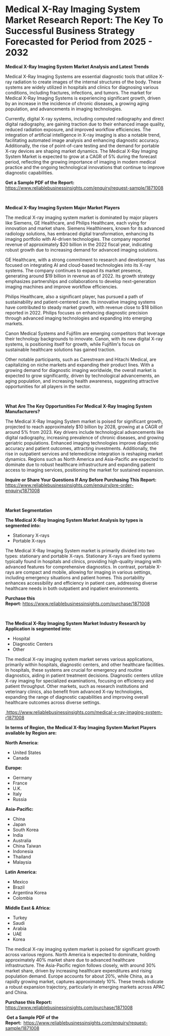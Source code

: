 <p><h1>Medical X-Ray Imaging System Market Research Report: The Key To Successful Business Strategy Forecasted for Period from 2025 - 2032</h1></p><p><strong>Medical X-Ray Imaging System Market Analysis and Latest Trends</strong></p>
<p><p>Medical X-Ray Imaging Systems are essential diagnostic tools that utilize X-ray radiation to create images of the internal structures of the body. These systems are widely utilized in hospitals and clinics for diagnosing various conditions, including fractures, infections, and tumors. The market for Medical X-Ray Imaging Systems is experiencing significant growth, driven by an increase in the incidence of chronic diseases, a growing aging population, and advancements in imaging technologies. </p><p>Currently, digital X-ray systems, including computed radiography and direct digital radiography, are gaining traction due to their enhanced image quality, reduced radiation exposure, and improved workflow efficiencies. The integration of artificial intelligence in X-ray imaging is also a notable trend, facilitating automated image analysis and enhancing diagnostic accuracy. Additionally, the rise of point-of-care testing and the demand for portable X-ray devices are shaping market dynamics. The Medical X-Ray Imaging System Market is expected to grow at a CAGR of 5% during the forecast period, reflecting the growing importance of imaging in modern medical practice and the ongoing technological innovations that continue to improve diagnostic capabilities.</p></p>
<p><strong>Get a Sample PDF of the Report:&nbsp;</strong> <a href="https://www.reliablebusinessinsights.com/enquiry/request-sample/1871008?utm_campaign=2238&utm_medium=2&utm_source=Github&utm_content=ia&utm_term=14042025&utm_id=medical-x-ray-imaging-system">https://www.reliablebusinessinsights.com/enquiry/request-sample/1871008</a></p>
<p>&nbsp;</p>
<p><strong>Medical X-Ray Imaging System Major Market Players</strong></p>
<p><p>The medical X-ray imaging system market is dominated by major players like Siemens, GE Healthcare, and Philips Healthcare, each vying for innovation and market share. Siemens Healthineers, known for its advanced radiology solutions, has embraced digital transformation, enhancing its imaging portfolio with AI-driven technologies. The company reported revenue of approximately $20 billion in the 2022 fiscal year, indicating robust growth due to increasing demand for advanced imaging solutions.</p><p>GE Healthcare, with a strong commitment to research and development, has focused on integrating AI and cloud-based technologies into its X-ray systems. The company continues to expand its market presence, generating around $19 billion in revenue as of 2022. Its growth strategy emphasizes partnerships and collaborations to develop next-generation imaging machines and improve workflow efficiencies.</p><p>Philips Healthcare, also a significant player, has pursued a path of sustainability and patient-centered care. Its innovative imaging systems have contributed to steady market growth, with revenue close to $18 billion reported in 2022. Philips focuses on enhancing diagnostic precision through advanced imaging technologies and expanding into emerging markets.</p><p>Canon Medical Systems and Fujifilm are emerging competitors that leverage their technology backgrounds to innovate. Canon, with its new digital X-ray systems, is positioning itself for growth, while Fujifilm's focus on sustainable healthcare solutions has gained traction.</p><p>Other notable participants, such as Carestream and Hitachi Medical, are capitalizing on niche markets and expanding their product lines. With a growing demand for diagnostic imaging worldwide, the overall market is expected to grow significantly, driven by technological advancements, an aging population, and increasing health awareness, suggesting attractive opportunities for all players in the sector.</p></p>
<p>&nbsp;</p>
<p><strong>What Are The Key Opportunities For Medical X-Ray Imaging System Manufacturers?</strong></p>
<p><p>The Medical X-Ray Imaging System market is poised for significant growth, projected to reach approximately $10 billion by 2028, growing at a CAGR of around 5% from 2023. Key drivers include technological advancements like digital radiography, increasing prevalence of chronic diseases, and growing geriatric populations. Enhanced imaging technologies improve diagnostic accuracy and patient outcomes, attracting investments. Additionally, the rise in outpatient services and telemedicine integration is reshaping market dynamics. Regions such as North America and Asia-Pacific are expected to dominate due to robust healthcare infrastructure and expanding patient access to imaging services, positioning the market for sustained expansion.</p></p>
<p><strong>Inquire or Share Your Questions If Any Before Purchasing This Report:</strong> <a href="https://www.reliablebusinessinsights.com/enquiry/pre-order-enquiry/1871008?utm_campaign=2238&utm_medium=2&utm_source=Github&utm_content=ia&utm_term=14042025&utm_id=medical-x-ray-imaging-system">https://www.reliablebusinessinsights.com/enquiry/pre-order-enquiry/1871008</a></p>
<p>&nbsp;</p>
<p><strong>Market Segmentation</strong></p>
<p><strong>The Medical X-Ray Imaging System Market Analysis by types is segmented into:</strong></p>
<p><ul><li>Stationary X-rays</li><li>Portable X-rays</li></ul></p>
<p><p>The Medical X-Ray Imaging System market is primarily divided into two types: stationary and portable X-rays. Stationary X-rays are fixed systems typically found in hospitals and clinics, providing high-quality imaging with advanced features for comprehensive diagnostics. In contrast, portable X-rays are compact and mobile, allowing for imaging in various settings, including emergency situations and patient homes. This portability enhances accessibility and efficiency in patient care, addressing diverse healthcare needs in both outpatient and inpatient environments.</p></p>
<p><strong>Purchase this Report:&nbsp;</strong><a href="https://www.reliablebusinessinsights.com/purchase/1871008?utm_campaign=2238&utm_medium=2&utm_source=Github&utm_content=ia&utm_term=14042025&utm_id=medical-x-ray-imaging-system">https://www.reliablebusinessinsights.com/purchase/1871008</a></p>
<p>&nbsp;</p>
<p><strong>The Medical X-Ray Imaging System Market Industry Research by Application is segmented into:</strong></p>
<p><ul><li>Hospital</li><li>Diagnostic Centers</li><li>Other</li></ul></p>
<p><p>The medical X-ray imaging system market serves various applications, primarily within hospitals, diagnostic centers, and other healthcare facilities. In hospitals, these systems are crucial for emergency and routine diagnostics, aiding in patient treatment decisions. Diagnostic centers utilize X-ray imaging for specialized examinations, focusing on efficiency and patient throughput. Other markets, such as research institutions and veterinary clinics, also benefit from advanced X-ray technologies, expanding the range of diagnostic capabilities and improving overall healthcare outcomes across diverse settings.</p></p>
<p><a href="https://www.reliablebusinessinsights.com/medical-x-ray-imaging-system-r1871008?utm_campaign=2238&utm_medium=2&utm_source=Github&utm_content=ia&utm_term=14042025&utm_id=medical-x-ray-imaging-system">&nbsp;https://www.reliablebusinessinsights.com/medical-x-ray-imaging-system-r1871008</a></p>
<p><strong>In terms of Region, the Medical X-Ray Imaging System Market Players available by Region are:</strong></p>
<p>
    <p> <strong> North America: </strong>
        <ul>
            <li>United States</li>
            <li>Canada</li>
        </ul>
        </p> 
    <p> <strong> Europe: </strong>
        <ul>
            <li>Germany</li>
            <li>France</li>
            <li>U.K.</li>
            <li>Italy</li>
            <li>Russia</li>
        </ul>
        </p> 
    <p> <strong> Asia-Pacific: </strong>
        <ul>
            <li>China</li>
            <li>Japan</li>
            <li>South Korea</li>
            <li>India</li>
            <li>Australia</li>
            <li>China Taiwan</li>
            <li>Indonesia</li>
            <li>Thailand</li>
            <li>Malaysia</li>
        </ul>
        </p> 
    <p> <strong> Latin America: </strong>
        <ul>
            <li>Mexico</li>
            <li>Brazil</li>
            <li>Argentina Korea</li>
            <li>Colombia</li>
        </ul>
        </p> 
    <p> <strong> Middle East & Africa: </strong>
        <ul>
            <li>Turkey</li>
            <li>Saudi</li>
            <li>Arabia</li>
            <li>UAE</li>
            <li>Korea</li>
        </ul>
    </p>
    </p>
<p><p>The medical X-ray imaging system market is poised for significant growth across various regions. North America is expected to dominate, holding approximately 40% market share due to advanced healthcare infrastructure. The Asia-Pacific region follows closely, with around 30% market share, driven by increasing healthcare expenditures and rising population demand. Europe accounts for about 20%, while China, as a rapidly growing market, captures approximately 10%. These trends indicate a robust expansion trajectory, particularly in emerging markets across APAC and China.</p></p>
<p><strong>Purchase this Report: </strong><a href="https://www.reliablebusinessinsights.com/purchase/1871008?utm_campaign=2238&utm_medium=2&utm_source=Github&utm_content=ia&utm_term=14042025&utm_id=medical-x-ray-imaging-system">https://www.reliablebusinessinsights.com/purchase/1871008</a></p>
<p>&nbsp;<strong>Get a Sample PDF of the Report:&nbsp;&nbsp;</strong><a href="https://www.reliablebusinessinsights.com/enquiry/request-sample/1871008?utm_campaign=2238&utm_medium=2&utm_source=Github&utm_content=ia&utm_term=14042025&utm_id=medical-x-ray-imaging-system">https://www.reliablebusinessinsights.com/enquiry/request-sample/1871008</a></p>
<p><strong></strong></p>
<p><p></p><p></p><p></p></p>